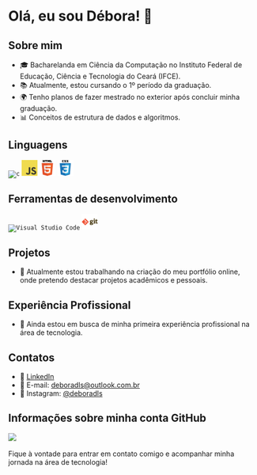 # Olá, eu sou Débora! 👋

## Sobre mim
- 🎓 Bacharelanda em Ciência da Computação no Instituto Federal de Educação, Ciência e Tecnologia do Ceará (IFCE).
- 📚 Atualmente, estou cursando o 1º período da graduação.
- 🌍 Tenho planos de fazer mestrado no exterior após concluir minha graduação.
- 📊 Conceitos de estrutura de dados e algoritmos.

## Linguagens
<code><img height="32" src="https://cdn.iconscout.com/icon/free/png-512/c-programming-569564.png" alt="c"/></code>
<code><img height="32" src="https://raw.githubusercontent.com/github/explore/80688e429a7d4ef2fca1e82350fe8e3517d3494d/topics/javascript/javascript.png" alt="Javascript"/></code>
<code><img height="32" src="https://raw.githubusercontent.com/github/explore/80688e429a7d4ef2fca1e82350fe8e3517d3494d/topics/html/html.png" alt="HTML5"/></code>
<code><img height="32" src="https://raw.githubusercontent.com/github/explore/80688e429a7d4ef2fca1e82350fe8e3517d3494d/topics/css/css.png" alt="CSS"/></code>

## Ferramentas de desenvolvimento
<code><img height="32" src="https://img.shields.io/badge/-Visual%20Studio%20Code-333333?style=flat&logo=visual-studio-code&logoColor=007ACC" alt="Visual Studio Code"/></code>
<code><img height="32" src="https://raw.githubusercontent.com/github/explore/80688e429a7d4ef2fca1e82350fe8e3517d3494d/topics/git/git.png" alt="Git"/></code>

## Projetos
- 🚧 Atualmente estou trabalhando na criação do meu portfólio online, onde pretendo destacar projetos acadêmicos e pessoais.

## Experiência Profissional
- 🚀 Ainda estou em busca de minha primeira experiência profissional na área de tecnologia.

## Contatos
- 🔗 [LinkedIn](https://www.linkedin.com/in/deboradls/)
- 📧 E-mail: deboradls@outlook.com.br
- 📸 Instagram: [@deboradls](https://www.instagram.com/deboradls/)

## Informações sobre minha conta GitHub
<img height="180em" src="https://github-readme-stats.vercel.app/api?username=deboradls&theme=dracula&show_icons=true" />
</a>

Fique à vontade para entrar em contato comigo e acompanhar minha jornada na área de tecnologia!